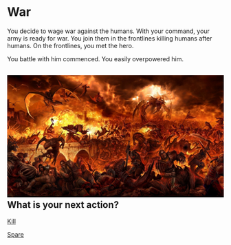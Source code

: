 # War
You decide to wage war against the humans. With your command, your army is ready for war. You join them in the frontlines killing humans after humans. On the frontlines, you met the hero.

You battle with him commenced. You easily overpowered him. 

![Demon-war](../images/demon-war.jpg)  
What is your next action?
---
[Kill](../ending/demon-win.md)

[Spare](death.md)
